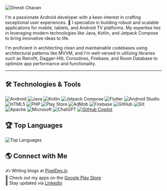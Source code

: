 

![Dinesh Chavan](https://github.com/user-attachments/assets/53000fa5-8778-4304-b94b-99517e95b5f7)

<p>I'm a passionate Android developer with a keen interest in crafting exceptional user experiences. 🚀 I specialize in building robust and scalable applications for mobile, tablets, and Android TV platforms. My expertise lies in leveraging modern technologies like Java, Kotlin, and Jetpack Compose to bring innovative ideas to life.</p>

<p>I'm proficient in architecting clean and maintainable codebases using architectural patterns like MVVM, and I'm well-versed in utilizing libraries such as Retrofit, Dagger-Hilt, Coroutines, Firebase, and Room Database to optimize app performance and functionality.</p>

<hr>


## 🛠️ Technologies & Tools

![Android](https://img.shields.io/badge/Android-3DDC84?style=for-the-badge&logo=android&logoColor=white)
![Java](https://img.shields.io/badge/Java-ED8B00?style=for-the-badge&logo=java&logoColor=white)
![Kotlin](https://img.shields.io/badge/Kotlin-0095D5?style=for-the-badge&logo=kotlin&logoColor=white)
![Jetpack Compose](https://img.shields.io/badge/Jetpack%20Compose-4285F4?style=for-the-badge&logo=jetpack-compose&logoColor=white)
![Flutter](https://img.shields.io/badge/Flutter-02569B?style=for-the-badge&logo=flutter&logoColor=white)
![Android Studio](https://img.shields.io/badge/Android%20Studio-3DDC84?style=for-the-badge&logo=android-studio&logoColor=white)
![HTML5](https://img.shields.io/badge/HTML5-E34F26?style=for-the-badge&logo=html5&logoColor=white)
![PHP](https://img.shields.io/badge/PHP-777BB4?style=for-the-badge&logo=php&logoColor=white)
![Play Store](https://img.shields.io/badge/Google%20Play-414141?style=for-the-badge&logo=google-play&logoColor=white)
![AdMob](https://img.shields.io/badge/AdMob-E37400?style=for-the-badge&logo=admob&logoColor=white)
![Firebase](https://img.shields.io/badge/Firebase-FFCA28?style=for-the-badge&logo=firebase&logoColor=black)
![GitHub](https://img.shields.io/badge/GitHub-181717?style=for-the-badge&logo=github&logoColor=white)
![Git](https://img.shields.io/badge/Git-F05032?style=for-the-badge&logo=git&logoColor=white)
![Apache](https://img.shields.io/badge/Apache-D22128?style=for-the-badge&logo=apache&logoColor=white)
![Microsoft](https://img.shields.io/badge/Microsoft-0078D4?style=for-the-badge&logo=microsoft&logoColor=white)
![ChatGPT](https://img.shields.io/badge/ChatGPT-00A67E?style=for-the-badge&logo=openai&logoColor=white)
[![GitHub Copilot](https://img.shields.io/badge/GitHub%20Copilot-000000?style=for-the-badge&logo=githubcopilot&logoColor=white)](https://github.com/features/copilot)

## 🏆 Top Languages

![Top Languages](https://github-readme-stats.vercel.app/api/top-langs/?username=Dinesh2510&layout=compact&theme=radical)


## 🌎 Connect with Me
<div style="display: flex; align-items: center;">
<!--   <img src="https://github.com/user-attachments/assets/9efcb101-203a-413d-aabc-20c8d2408f48" alt="Profile Image" width="150" height="150" style="margin-right: 20px; border-radius: 10px;"> -->
  <div>
    <ul style="list-style: none; padding: 0; margin: 0;">
      <li>✍️ Writing blogs at <a href="https://www.pixeldev.in/" target="_blank">PixelDev.in</a></li>
      <li>📱 Check out my apps on the <a href="https://play.google.com/store/apps/dev?id=7204380673008740984&hl=en" target="_blank">Google Play Store</a></li>
      <li>💼 Stay updated via <a href="https://www.linkedin.com/in/dineshchavan2510/" target="_blank">LinkedIn</a></li>
    </ul>
  </div>
</div>

<!--
**Dinesh2510/Dinesh2510** is a ✨ _special_ ✨ repository because its `README.md` (this file) appears on your GitHub profile.
<h1 align="center">Hi 👋, I'm Dinesh  👨‍💻</h1>
Here are some ideas to get you started:

- 🔭 I’m currently working on ...
- 🌱 I’m currently learning ...
- 👯 I’m looking to collaborate on ...
- 🤔 I’m looking for help with ...
- 💬 Ask me about ...
- 📫 How to reach me: ...
- 😄 Pronouns: ...
- ⚡ Fun fact: ...
-->
